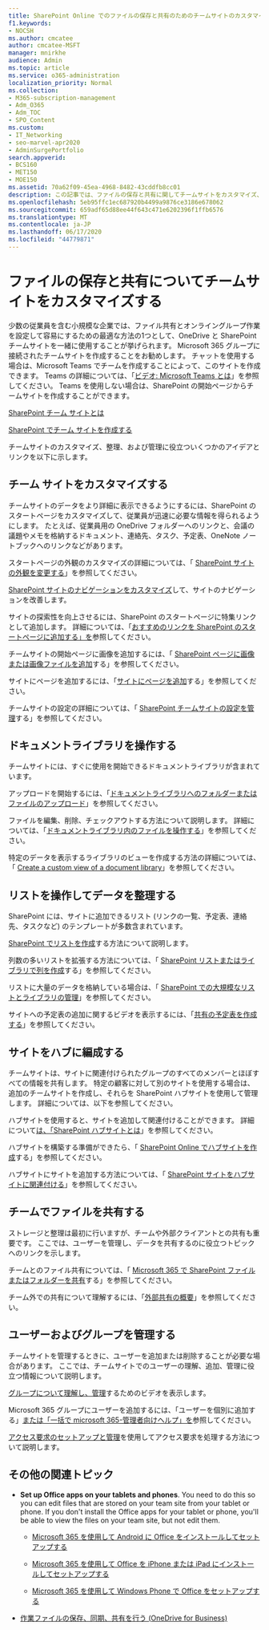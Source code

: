 ```yaml
---
title: SharePoint Online でのファイルの保存と共有のためのチームサイトのカスタマイズ
f1.keywords:
- NOCSH
ms.author: cmcatee
author: cmcatee-MSFT
manager: mnirkhe
audience: Admin
ms.topic: article
ms.service: o365-administration
localization_priority: Normal
ms.collection:
- M365-subscription-management
- Adm_O365
- Adm_TOC
- SPO_Content
ms.custom:
- IT_Networking
- seo-marvel-apr2020
- AdminSurgePortfolio
search.appverid:
- BCS160
- MET150
- MOE150
ms.assetid: 70a62f09-45ea-4968-8482-43cddfb8cc01
description: この記事では、ファイルの保存と共有に関してチームサイトをカスタマイズ、整理、および管理する方法について説明します。
ms.openlocfilehash: 5eb95ffc1ec687920b4499a9876ce3186e678062
ms.sourcegitcommit: 659adf65d88ee44f643c471e6202396f1ffb6576
ms.translationtype: MT
ms.contentlocale: ja-JP
ms.lasthandoff: 06/17/2020
ms.locfileid: "44779871"
---
```

# <a name="customize-your-team-site-for-file-storage-and-sharing"></a>ファイルの保存と共有についてチームサイトをカスタマイズする

少数の従業員を含む小規模な企業では、ファイル共有とオンライングループ作業を設定して容易にするための最適な方法の1つとして、OneDrive と SharePoint チームサイトを一緒に使用することが挙げられます。 Microsoft 365 グループに接続されたチームサイトを作成することをお勧めします。 チャットを使用する場合は、Microsoft Teams でチームを作成することによって、このサイトを作成できます。 Teams の詳細については、「[ビデオ: Microsoft Teams とは](https://support.microsoft.com/office/b98d533f-118e-4bae-bf44-3df2470c2b12)」を参照してください。 Teams を使用しない場合は、SharePoint の開始ページからチームサイトを作成することができます。 
  
[SharePoint チーム サイトとは](https://support.microsoft.com/office/75545757-36c3-46a7-beed-0aaa74f0401e)
  
[SharePoint でチーム サイトを作成する](https://support.microsoft.com/office/ef10c1e7-15f3-42a3-98aa-b5972711777d)
  
チームサイトのカスタマイズ、整理、および管理に役立ついくつかのアイデアとリンクを以下に示します。 
  
 
## <a name="customize-your-team-site"></a>チーム サイトをカスタマイズする

チームサイトのデータをより詳細に表示できるようにするには、SharePoint のスタートページをカスタマイズして、従業員が迅速に必要な情報を得られるようにします。 たとえば、従業員用の OneDrive フォルダーへのリンクと、会議の議題やメモを格納するドキュメント、連絡先、タスク、予定表、OneNote ノートブックへのリンクなどがあります。
  
スタートページの外観のカスタマイズの詳細については、「 [SharePoint サイトの外観を変更する](https://support.microsoft.com/office/06bbadc3-6b04-4a60-9d14-894f6a170818)」を参照してください。
  
[SharePoint サイトのナビゲーションをカスタマイズ](https://support.microsoft.com/office/3cd61ae7-a9ed-4e1e-bf6d-4655f0bf25ca)して、サイトのナビゲーションを改善します。
  
サイトの探索性を向上させるには、SharePoint のスタートページに特集リンクとして追加します。 詳細については、「[おすすめのリンクを SharePoint のスタートページに追加する」を](/sharepoint/change-links-list-on-sharepoint-home-page)参照してください。
  
チームサイトの開始ページに画像を追加するには、「 [SharePoint ページに画像または画像ファイルを追加](https://support.microsoft.com/office/4a9b0e98-c89a-4a41-8adb-b7750dccca16)する」を参照してください。
  
サイトにページを追加するには、「[サイトにページを追加](https://support.microsoft.com/office/b3d46deb-27a6-4b1e-87b8-df851e503dec)する」を参照してください。
  
チームサイトの設定の詳細については、「 [SharePoint チームサイトの設定を管理](https://support.microsoft.com/office/8376034D-D0C7-446E-9178-6AB51C58DF42)する」を参照してください。
  
## <a name="work-with-document-libraries"></a>ドキュメントライブラリを操作する

チームサイトには、すぐに使用を開始できるドキュメントライブラリが含まれています。 

アップロードを開始するには、「[ドキュメントライブラリへのフォルダーまたはファイルのアップロード](https://support.microsoft.com/office/eb18fcba-c953-4d45-8d90-8da66edeacdb)」を参照してください。
   
ファイルを編集、削除、チェックアウトする方法について説明します。 詳細については、「[ドキュメントライブラリ内のファイルを操作する](https://support.microsoft.com/office/a9d89171-1673-4892-9dd2-1ca52037dea2)」を参照してください。
  
特定のデータを表示するライブラリのビューを作成する方法の詳細については、「 [Create a custom view of a document library](https://support.microsoft.com/office/8f6b08e0-a9a0-4232-9b9b-b374a2ad3da7)」を参照してください。
  
## <a name="work-with-lists-to-organize-data"></a>リストを操作してデータを整理する

SharePoint には、サイトに追加できるリスト (リンクの一覧、予定表、連絡先、タスクなど) のテンプレートが多数含まれています。 
  
[SharePoint でリストを作成](https://support.microsoft.com/office/0D397414-D95F-41EB-ADDD-5E6EFF41B083#ID0EAAGAAA=Online)する方法について説明します。
  
列数の多いリストを拡張する方法については、「 [SharePoint リストまたはライブラリで列を作成](https://support.microsoft.com/office/2b0361ae-1bd3-41a3-8329-269e5f81cfa2)する」を参照してください。
  
リストに大量のデータを格納している場合は、「 [SharePoint での大規模なリストとライブラリの管理](https://support.microsoft.com/office/B8588DAE-9387-48C2-9248-C24122F07C59)」を参照してください。
  
サイトへの予定表の追加に関するビデオを表示するには、「[共有の予定表を作成する](https://support.microsoft.com/office/61b96006-70e2-4535-a34f-ee4fc772f798)」を参照してください。

## <a name="organize-sites-into-hubs"></a>サイトをハブに編成する

チームサイトは、サイトに関連付けられたグループのすべてのメンバーとほぼすべての情報を共有します。 特定の顧客に対して別のサイトを使用する場合は、追加のチームサイトを作成し、それらを SharePoint ハブサイトを使用して管理します。 詳細については、以下を参照してください。 
  
ハブサイトを使用すると、サイトを追加して関連付けることができます。 詳細について[は、「SharePoint ハブサイトとは](https://support.microsoft.com/office/fe26ae84-14b7-45b6-a6d1-948b3966427f)」を参照してください。
  
ハブサイトを構築する準備ができたら、「 [SharePoint Online でハブサイトを作成](/sharepoint/create-hub-site)する」を参照してください。
  
ハブサイトにサイトを追加する方法については、「 [SharePoint サイトをハブサイトに関連付ける](https://support.microsoft.com/office/ae0009fd-af04-4d3d-917d-88edb43efc05)」を参照してください。
  
## <a name="sharing-files-with-the-team"></a>チームでファイルを共有する

ストレージと整理は最初に行いますが、チームや外部クライアントとの共有も重要です。 ここでは、ユーザーを管理し、データを共有するのに役立つトピックへのリンクを示します。 
  
チームとのファイル共有については、「 [Microsoft 365 で SharePoint ファイルまたはフォルダーを共有](https://support.microsoft.com/office/1fe37332-0f9a-4719-970e-d2578da4941c)する」を参照してください。
  
チーム外での共有について理解するには、「[外部共有の概要](/sharepoint/external-sharing-overview)」を参照してください。
  
## <a name="managing-users-and-groups"></a>ユーザーおよびグループを管理する

チームサイトを管理するときに、ユーザーを追加または削除することが必要な場合があります。 ここでは、チームサイトでのユーザーの理解、追加、管理に役立つ情報について説明します。 
  
[グループについて理解し、管理](https://support.microsoft.com/office/9c1037b7-de0b-41cd-b8f0-79a95aac854d)するためのビデオを表示します。 
  
Microsoft 365 グループにユーザーを追加するには、「ユーザーを個別に追加する」[または「一括で microsoft 365-管理者向けヘルプ」を](../add-users/add-users.md)参照してください。
  
[アクセス要求のセットアップと管理](https://support.microsoft.com/office/94B26E0B-2822-49D4-929A-8455698654B3)を使用してアクセス要求を処理する方法について説明します。
  
## <a name="here-are-more-topics-you-might-be-interested-in"></a>その他の関連トピック

- **Set up Office apps on your tablets and phones**. You need to do this so you can edit files that are stored on your team site from your tablet or phone. If you don't install the Office apps for your tablet or phone, you'll be able to view the files on your team site, but not edit them. 
    
  - [Microsoft 365 を使用して Android に Office をインストールしてセットアップする](https://support.microsoft.com/office/cafe9d6f-8b0c-4b03-b20a-12438a82a22d)
    
  - [Microsoft 365 を使用して Office を iPhone または iPad にインストールしてセットアップする](https://support.microsoft.com/office/9df6d10c-7281-4671-8666-6ca8e339b628)
    
  - [Microsoft 365 を使用して Windows Phone で Office をセットアップする](https://support.microsoft.com/office/2b7c1b51-a717-45d6-90c9-ee1c1c5ee0b7)
    
- [作業ファイルの保存、同期、共有を行う (OneDrive for Business)](https://go.microsoft.com/fwlink/?LinkID=511458)
    


